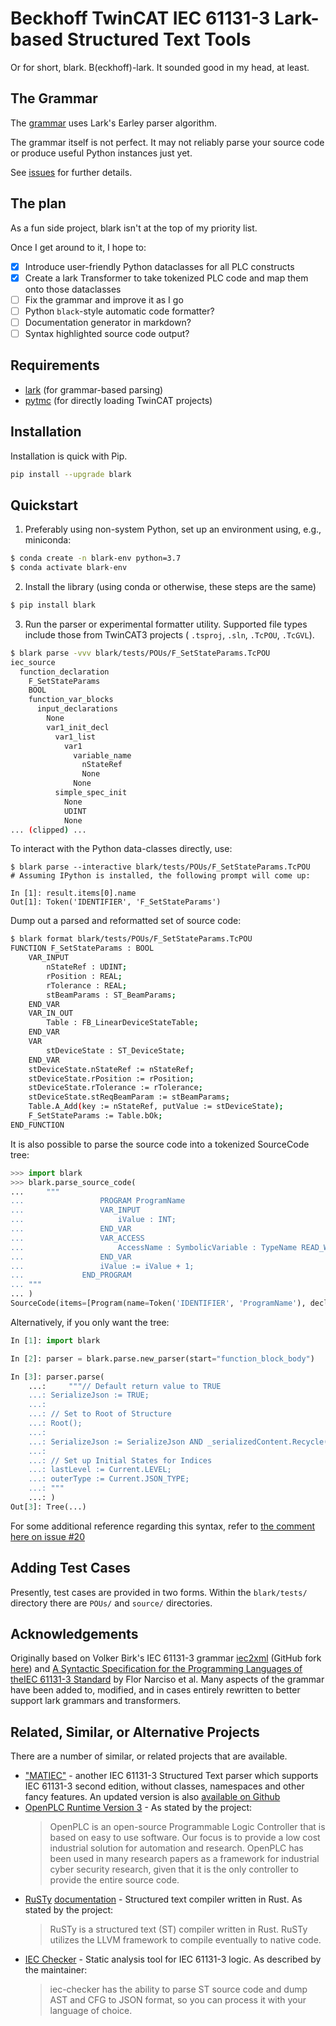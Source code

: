 # Beckhoff TwinCAT IEC 61131-3 Lark-based Structured Text Tools

Or for short, blark.  B(eckhoff)-lark. It sounded good in my head, at least.

## The Grammar

The [grammar](blark/iec.lark) uses Lark's Earley parser algorithm.

The grammar itself is not perfect.  It may not reliably parse your source code
or produce useful Python instances just yet.

See [issues](https://github.com/klauer/blark/issues) for further details.

## The plan

As a fun side project, blark isn't at the top of my priority list.

Once I get around to it, I hope to:

- [x] Introduce user-friendly Python dataclasses for all PLC constructs
- [x] Create a lark Transformer to take tokenized PLC code and map them onto
  those dataclasses
- [ ] Fix the grammar and improve it as I go
- [ ] Python ``black``-style automatic code formatter?
- [ ] Documentation generator in markdown?
- [ ] Syntax highlighted source code output?

## Requirements

- [lark](https://github.com/lark-parser/lark) (for grammar-based parsing)
- [pytmc](https://github.com/pcdshub/pytmc) (for directly loading TwinCAT projects)

## Installation

Installation is quick with Pip.

```bash
pip install --upgrade blark
```

## Quickstart

1. Preferably using non-system Python, set up an environment using, e.g., miniconda:
  ```bash
  $ conda create -n blark-env python=3.7
  $ conda activate blark-env
  ```
2. Install the library (using conda or otherwise, these steps are the same)
  ```bash
  $ pip install blark
  ```
3. Run the parser or experimental formatter utility.  Supported file types
   include those from TwinCAT3 projects ( ``.tsproj``, ``.sln``, ``.TcPOU``,
   ``.TcGVL``).

```bash
$ blark parse -vvv blark/tests/POUs/F_SetStateParams.TcPOU
iec_source
  function_declaration
    F_SetStateParams
    BOOL
    function_var_blocks
      input_declarations
        None
        var1_init_decl
          var1_list
            var1
              variable_name
                nStateRef
                None
              None
          simple_spec_init
            None
            UDINT
            None
... (clipped) ...
```

To interact with the Python data-classes directly, use:

```
$ blark parse --interactive blark/tests/POUs/F_SetStateParams.TcPOU
# Assuming IPython is installed, the following prompt will come up:

In [1]: result.items[0].name
Out[1]: Token('IDENTIFIER', 'F_SetStateParams')
```

Dump out a parsed and reformatted set of source code:

```bash
$ blark format blark/tests/POUs/F_SetStateParams.TcPOU
FUNCTION F_SetStateParams : BOOL
    VAR_INPUT
        nStateRef : UDINT;
        rPosition : REAL;
        rTolerance : REAL;
        stBeamParams : ST_BeamParams;
    END_VAR
    VAR_IN_OUT
        Table : FB_LinearDeviceStateTable;
    END_VAR
    VAR
        stDeviceState : ST_DeviceState;
    END_VAR
    stDeviceState.nStateRef := nStateRef;
    stDeviceState.rPosition := rPosition;
    stDeviceState.rTolerance := rTolerance;
    stDeviceState.stReqBeamParam := stBeamParams;
    Table.A_Add(key := nStateRef, putValue := stDeviceState);
    F_SetStateParams := Table.bOk;
END_FUNCTION
```

It is also possible to parse the source code into a tokenized SourceCode tree:

```python
>>> import blark
>>> blark.parse_source_code(
...     """
...                 PROGRAM ProgramName
...                 VAR_INPUT
...                     iValue : INT;
...                 END_VAR
...                 VAR_ACCESS
...                     AccessName : SymbolicVariable : TypeName READ_WRITE;
...                 END_VAR
...                 iValue := iValue + 1;
...             END_PROGRAM
... """
... )
SourceCode(items=[Program(name=Token('IDENTIFIER', 'ProgramName'), declarations=[InputDeclarations(attrs=None, items=[VariableOneInitDeclaration(variables=[DeclaredVariable(variable=SimpleVariable(name=Token('IDENTIFIER', 'iValue'), dereferenced=False), location=None)], init=TypeInitialization(indirection=None, spec=SimpleSpecification(type=Token('DOTTED_IDENTIFIER', 'INT')), value=None))]), AccessDeclarations(items=[AccessDeclaration(name=Token('IDENTIFIER', 'AccessName'), variable=SimpleVariable(name=Token('IDENTIFIER', 'SymbolicVariable'), dereferenced=False), type=DataType(indirection=None, type_name=Token('DOTTED_IDENTIFIER', 'TypeName')), direction=Token('READ_WRITE', 'READ_WRITE'))])], body=StatementList(statements=[AssignmentStatement(variables=[SimpleVariable(name=Token('IDENTIFIER', 'iValue'), dereferenced=False)], expression=BinaryOperation(left=SimpleVariable(name=Token('IDENTIFIER', 'iValue'), dereferenced=False), op=Token('ADD_OPERATOR', '+'), right=Integer(value=Token('INTEGER', '1'), type_name=None)))]))], filename=PosixPath('unknown'), raw_source='\n                PROGRAM ProgramName\n                VAR_INPUT\n                    iValue : INT;\n                END_VAR\n                VAR_ACCESS\n                    AccessName : SymbolicVariable : TypeName READ_WRITE;\n                END_VAR\n                iValue := iValue + 1;\n            END_PROGRAM\n')
```

Alternatively, if you only want the tree:

```python
In [1]: import blark

In [2]: parser = blark.parse.new_parser(start="function_block_body")

In [3]: parser.parse(
    ...:     """// Default return value to TRUE
    ...: SerializeJson := TRUE;
    ...:
    ...: // Set to Root of Structure
    ...: Root();
    ...:
    ...: SerializeJson := SerializeJson AND _serializedContent.Recycle();
    ...:
    ...: // Set up Initial States for Indices
    ...: lastLevel := Current.LEVEL;
    ...: outerType := Current.JSON_TYPE;
    ...: """
    ...: )
Out[3]: Tree(...)
```

For some additional reference regarding this syntax, refer to
[the comment here on issue #20](https://github.com/klauer/blark/issues/20#issuecomment-1099699641)

## Adding Test Cases

Presently, test cases are provided in two forms. Within the `blark/tests/`
directory there are `POUs/` and `source/` directories.

## Acknowledgements

Originally based on Volker Birk's IEC 61131-3 grammar
[iec2xml](https://fdik.org/iec2xml/) (GitHub fork
[here](https://github.com/klauer/iec2xml)) and [A Syntactic
Specification for the Programming Languages of theIEC 61131-3
Standard](https://www.researchgate.net/publication/228971719_A_syntactic_specification_for_the_programming_languages_of_the_IEC_61131-3_standard)
by Flor Narciso et al.  Many aspects of the grammar have been added to,
modified, and in cases entirely rewritten to better support lark grammars and
transformers.

## Related, Similar, or Alternative Projects

There are a number of similar, or related projects that are available.

- ["MATIEC"](https://github.com/nucleron/matiec) - another IEC 61131-3 Structured
Text parser which supports IEC 61131-3 second edition, without classes,
namespaces and other fancy features. An updated version is also
[available on Github](https://github.com/sm1820/matiec)
- [OpenPLC Runtime Version 3](https://github.com/thiagoralves/OpenPLC_v3) -
As stated by the project:
  > OpenPLC is an open-source Programmable Logic Controller that is based on easy to use software. Our focus is to provide a low cost industrial solution for automation and research. OpenPLC has been used in many research papers as a framework for industrial cyber security research, given that it is the only controller to provide the entire source code.
- [RuSTy](https://github.com/PLC-lang/rusty)
[documentation](https://plc-lang.github.io/rusty/intro_1.html) - Structured text
compiler written in Rust. As stated by the project:
  > RuSTy is a structured text (ST) compiler written in Rust. RuSTy utilizes the LLVM framework to compile eventually to native code.
- [IEC Checker](https://github.com/jubnzv/iec-checker) - Static analysis tool
for IEC 61131-3 logic. As described by the maintainer:
  > iec-checker has the ability to parse ST source code and dump AST and CFG to JSON format, so you can process it with your language of choice.
